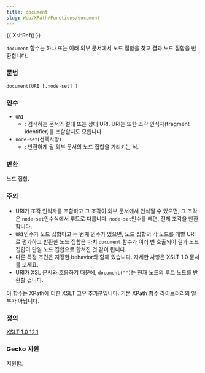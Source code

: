 ```yaml
---
title: document
slug: Web/XPath/Functions/document
---
```

{{ XsltRef() }}

`document` 함수는 하나 또는 여러 외부 문서에서 노드 집합을 찾고 결과 노드 집합을 반환합니다.

### 문법

```
document(URI [,node-set] )
```

### 인수

- `URI`
  - : 검색하는 문서의 절대 또는 상대 URI. URI는 또한 조각 인식자(fragment identifier)를 포함할지도 모릅니다.
- `node-set`(선택사항)
  - : 반환하게 될 외부 문서의 노드 집합을 가리키는 식.

### 반환

노드 집합.

### 주의

- URI가 조각 인식자를 포함하고 그 조각이 외부 문서에서 인식될 수 있으면, 그 조각은 `node-set`인수식에서 루트로 다룹니다. `node-set`인수를 빼면, 전체 조각을 반환합니다.
- `URI`인수가 노드 집합이고 두 번째 인수가 있으면, 노드 집합의 각 노드를 개별 URI로 평가하고 반환한 노드 집합은 마치 `document` 함수가 여러 번 호출되어 결과 노드 집합이 단일 노드 집합으로 합쳐진 것 같이 됩니다.
- 다른 특정 조건은 지정한 behavior와 함께 있습니다. 자세한 사항은 XSLT 1.0 문서를 보세요.
- URI가 XSL 문서와 호응하기 때문에, `document("")`는 현재 노드의 루트 노드를 반환할 겁니다.

이 함수는 XPath에 더한 XSLT 고유 추가분입니다. 기본 XPath 함수 라이브러리의 일부가 아닙니다.

### 정의

[XSLT 1.0 12.1](http://www.w3.org/TR/xslt#function-document)

### Gecko 지원

지원함.
